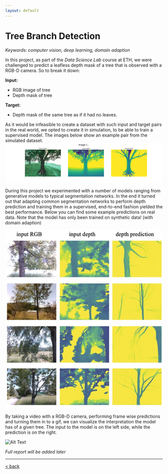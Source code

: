```yaml
---
layout: default
---
```


# Tree Branch Detection
*Keywords: computer vision, deep learning, domain adaption*

In this project, as part of the *Data Science Lab* course at ETH, we were challenged to predict a leafless depth mask of a tree that is observed with a RGB-D camera. So to break it down:

**Input:**
- RGB image of tree
- Depth mask of tree

**Target:**
- Depth mask of the same tree as if it had no leaves.

As it would be infeasible to create a dataset with such input and target pairs in the real world, we opted to create it in simulation, to be able to train a supervised model. The images below show an example pair from the simulated dataset.
![](../assets/img/treebranchdetec/sample1.jpg.png)

During this project we experimented with a number of models ranging from generative models to typical segmentation networks. In the end it turned out that adapting common segmentation networks to perform depth prediction and training them in a supervised, end-to-end fashion yielded the best performance. Below you can find some example predictions on real data. Note that the model has only been trained on synthetic data! (with domain adaption)

![](../assets/img/treebranchdetec/FigReal.jpg)

By taking a video with a RGB-D camera, performing frame wise predictions and turning them in to a gif, we can visualize the interpretation the model has of a given tree. The input to the model is on the left side, while the prediction is on the right.

![Alt Text](../assets/img/treebranchdetec/pred_02_comparison.gif)

*Full report will be added later*

___

[< back](../index.html)
